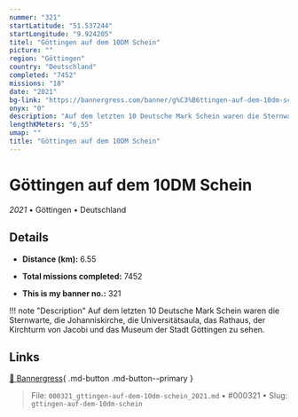 ```yaml
---
nummer: "321"
startLatitude: "51.537244"
startLongitude: "9.924205"
titel: "Göttingen auf dem 10DM Schein"
picture: ""
region: "Göttingen"
country: "Deutschland"
completed: "7452"
missions: "18"
date: "2021"
bg-link: "https://bannergress.com/banner/g%C3%B6ttingen-auf-dem-10dm-schein-0144"
onyx: "0"
description: "Auf dem letzten 10 Deutsche Mark Schein waren die Sternwarte, die Johanniskirche, die Universitätsaula, das Rathaus, der Kirchturm von Jacobi und das Museum der Stadt Göttingen zu sehen."
lengthKMeters: "6,55"
umap: ""
title: "Göttingen auf dem 10DM Schein"
---
```

# Göttingen auf dem 10DM Schein

*2021* • Göttingen • Deutschland



## Details
- **Distance (km):** 6.55

- **Total missions completed:** 7452
- **This is my banner no.:** 321


!!! note "Description"
    Auf dem letzten 10 Deutsche Mark Schein waren die Sternwarte, die Johanniskirche, die Universitätsaula, das Rathaus, der Kirchturm von Jacobi und das Museum der Stadt Göttingen zu sehen.



## Links
[🔗 Bannergress](https://bannergress.com/banner/g%C3%B6ttingen-auf-dem-10dm-schein-0144){ .md-button .md-button--primary }



> File: `000321_gttingen-auf-dem-10dm-schein_2021.md` • #000321 • Slug: `gttingen-auf-dem-10dm-schein`
